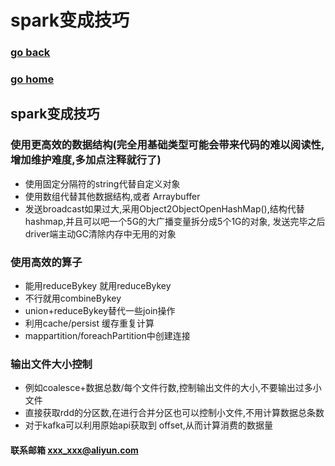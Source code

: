 # spark变成技巧
### [go back](/spark.md)      
### [go home](../README.md)     
## spark变成技巧
### 使用更高效的数据结构(完全用基础类型可能会带来代码的难以阅读性,增加维护难度,多加点注释就行了)
+ 使用固定分隔符的string代替自定义对象
+ 使用数组代替其他数据结构,或者 Arraybuffer
+ 发送broadcast如果过大,采用Object2ObjectOpenHashMap(),结构代替hashmap,并且可以吧一个5G的大广播变量拆分成5个1G的对象,
发送完毕之后driver端主动GC清除内存中无用的对象
### 使用高效的算子
+ 能用reduceBykey 就用reduceBykey
+ 不行就用combineBykey
+ union+reduceBykey替代一些join操作
+ 利用cache/persist 缓存重复计算
+ mappartition/foreachPartition中创建连接
### 输出文件大小控制
+ 例如coalesce+数据总数/每个文件行数,控制输出文件的大小,不要输出过多小文件
+ 直接获取rdd的分区数,在进行合并分区也可以控制小文件,不用计算数据总条数
+ 对于kafka可以利用原始api获取到 offset,从而计算消费的数据量
#### 联系邮箱 xxx_xxx@aliyun.com

